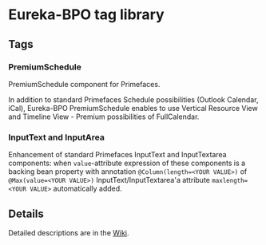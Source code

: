 # Eureka-BPO tag library

## Tags

### PremiumSchedule
PremiumSchedule component for Primefaces.

In addition to standard Primefaces Schedule possibilities (Outlook Calendar, iCal), Eureka-BPO PremiumSchedule enables to use Vertical Resource View and Timeline View - Premium possibilities of FullCalendar.

### InputText and InputArea

Enhancement of standard Primefaces InputText and InputTextarea components: when `value`-attribute expression of these components is a backing bean property with annotation `@Column(length=<YOUR VALUE>)` of `@Max(value=<YOUR VALUE>)` InputText/InputTextarea'a attribute `maxlength=<YOUR VALUE>` automatically added.

## Details
Detailed descriptions are in the [Wiki](https://github.com/eureka-bpo/primefaces-taglib/wiki).
